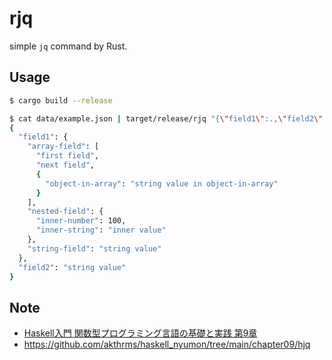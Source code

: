 # rjq

simple `jq` command by Rust.

## Usage

```sh
$ cargo build --release

$ cat data/example.json | target/release/rjq "{\"field1\":.,\"field2\":.string-field}"
{
  "field1": {
    "array-field": [
      "first field",
      "next field",
      {
        "object-in-array": "string value in object-in-array"
      }
    ],
    "nested-field": {
      "inner-number": 100,
      "inner-string": "inner value"
    },
    "string-field": "string value"
  },
  "field2": "string value"
}
```

## Note

- [Haskell入門 関数型プログラミング言語の基礎と実践 第9章](https://gihyo.jp/book/2017/978-4-7741-9237-6)
- https://github.com/akthrms/haskell_nyumon/tree/main/chapter09/hjq
